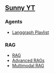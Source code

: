 ## [Sunny YT](https://www.youtube.com/@sunnysavita10/videos)

### Agents
* [Langgraph Playlist](https://www.youtube.com/watch?v=zcC8eK6grqw&list=PLQxDHpeGU14AJ4sBRWLBqjMthxrLXJmgF)


### RAG
* [RAG](https://www.youtube.com/watch?v=hqJxgbxczOo&list=PLQxDHpeGU14Blorx3Ps1eZJ4XvKET1_vx)
* [Advanced RAGs](https://www.youtube.com/watch?v=Wwuz1l-PCgQ&list=PLQxDHpeGU14DBq-yZYrr4B2rz0mJ--Ljs&pp=0gcJCWMEOCosWNin)
* [Multimodal RAG](https://www.youtube.com/watch?v=7CXJWnHI05w&list=PLQxDHpeGU14D6dm0rmAXhdLeLYlX2zk7p)
